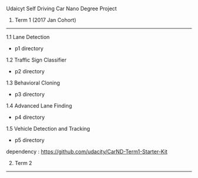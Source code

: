 Udaicyt Self Driving Car Nano Degree Project

1. Term 1 (2017 Jan Cohort)
---

1.1 Lane Detection 
- p1 directory

1.2 Traffic Sign Classifier
- p2 directory

1.3 Behavioral Cloning
- p3 directory

1.4 Advanced Lane Finding
- p4 directory

1.5 Vehicle Detection and Tracking
- p5 directory

dependency : https://github.com/udacity/CarND-Term1-Starter-Kit

2. Term 2 
---